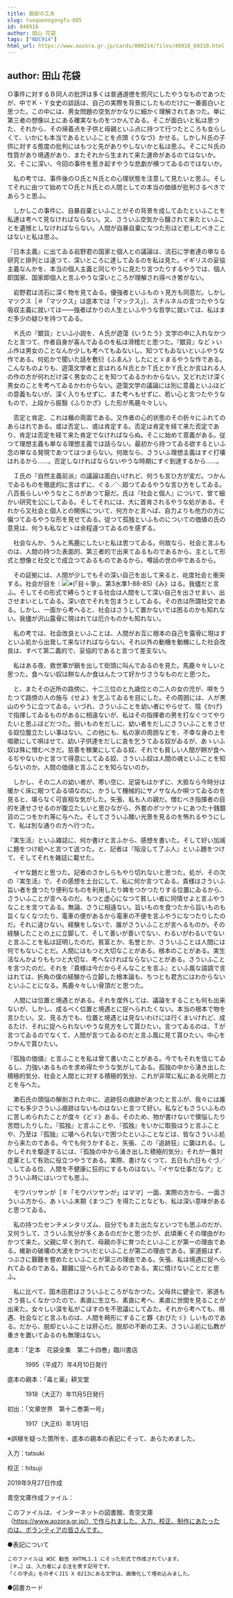 ```yaml
---
title: 脱却の工夫
slug: tuoquenogongfu-085
id: 048918
author: 田山 花袋
tags: ["NDC914"]
html_url: https://www.aozora.gr.jp/cards/000214/files/48918_69310.html
---
```


## author: 田山 花袋

Ｏ事件に対するＢ同人の批評は多くは普通道徳を照尺にしたやうなものであつたが、中でＫ・Ｙ女史の談話は、自己の実際を背景にしたものだけに一番面白いと思つた。この中には、男女問題の空気がかなりに細かく理解されてあつた。単に第三者の想像以上にある確実なものをつかんでゐる。そこが面白いと私は思つた、それから、その帰着点を子供と母親といふ点に持つて行つたところも女らしくて、いかにも本当であるといふことを点頭《うなづ》かせる。しかしＮ氏の子供に対する態度の批判にはもつと先がありやしないかと私は思ふ。そこにＮ氏の性質があり境遇があり、またそれから生まれて来た運命があるのではないか。又、そこに深い、今回の事件を惹き起すやうな悲劇が横つてゐるのではないか。

　私の考では、事件後のＯ氏とＮ氏との心理状態を注意して見たいと思ふ。そしてそれに由つて始めてＯ氏とＮ氏との人間としての本当の価値が批判さるべきであらうと思ふ。

　しかしこの事件に、自暴自棄といふことがその背景を成してゐたといふことを私達は考へて見なければならない。又、さういふ空気から醸されて来たといふことを遺憾としなければならない。人間が自暴自棄になつた形ほど悲しむべきことはないと私は思ふ。



『日本主義』に出てゐる岩野君の国家と個人との議論は、流石に学者達の単なる研究と排列とは違つて、深いところに達してゐるのを私は見た。イギリスの妥協主義なんかを、本当の個人主義と同じやうに見たり言つたりするやうでは、個人即国家、国家即個人と言ふやうな深いところが理解され得べき筈がない。

　岩野君は流石に深く物を見てゐる。優強者といふものゝ見方も同意だ。しかしマツクス［＃「マツクス」は底本では「マックス」］、スチルネルの言つたやうな吸収主義に就いては――強者ばかりの人生といふやうな哲学に就いては、私はまだ多少の疑ひを持つてゐる。



　Ｋ氏の『銀貨』といふ小説を、Ａ氏が遊蕩《いうたう》文学の中に入れなかつたと言つて、作者自身が喜んでゐるのを私は滑稽だと思つた。『銀貨』などゝいふ作は男女のことなんか少しも考へてもゐないし、知つてもゐないといふやうな作である。何処かで聞いた話を敷衍《ふゑん》したにとゞまるやうな作である。こんなものよりも、遊蕩文学者と言はれるＮ氏とかＴ氏とかＹ氏とか言はれる人の作の方が何れだけ深く男女のことを知つてゐるかわからない。又どれだけ深く男女のことを考へてゐるかわからない。遊蕩文学の議論には別に意義といふほどの意義もないが、深く入りもせずに、また考へもせずに、若い心と言つたやうなもので、上段から振翳《ふりかざ》した形が馬鹿々々しい。



　否定と肯定、これは楯の両面である。又作者の心的状態のその折々にふれてのあらはれである。或は否定し、或は肯定する。否定は肯定を経て来た否定であり、肯定は否定を経て来た肯定でなければならぬ。そこに始めて意義がある。従つて理想主義も単なる理想主義では詰らない。最初から持つてゐる欲するといふ念の単なる発現であつてはつまらない。何故なら、さういふ理想主義はすぐ打壊はれるから……。否定しなければならないやうな時期にすぐ到達するから……。



　Ｉ氏の『自然主義前派』の議論は面白いけれど、何うも言ひ方が変だ。つかんでゐるものを徹底的に言はずに、ぐる／＼廻つてゐるやうな言ひ方をしてゐる。八百長らしいやうなところがあつて厭だ。氏は『社会と個人』について、曾て細かい研究を公にしてゐる。そしてそれには、大に首肯されるやうな処がある。それから又社会と個人との関係について、何方かと言へば、自力よりも他力の方に偏つてゐるやうな形を見せてゐる。従つて孤独といふものについての価値の氏の意見は、何うも私などゝは余程違つてゐるのを感ずる。



　社会なんか、うんと馬鹿にしたいと私は思つてゐる。何故なら、社会と言ふものは、人間の持つた表面的、第三者的で出来てゐるものであるから、主として形式と想像と社交とで成立つてゐるものであるから。噂話の世の中であるから。

　その証拠には、人間が少しでもその深い自己を出して来ると、屹度社会と衝突する。社会が目を｜![※(「目＋爭」、第3水準1-88-85)](https://www.aozora.gr.jp/cards/000214/files/../../../gaiji/1-88/1-88-85.png)《み》はる。我儘だと言ふ。そしてその形式で縛らうとする社会は人間をして深い自己を出させまい、出させまいとしてゐる。深い衣でそれを包まうとしてゐる。その衣は所謂社交である。しかし、一面から考へると、社会はさうして置かないでは困るのかも知れない。我儘が沢山露骨に現はれては厄介ものかも知れない。

　私の考では、社会改良といふことは、人間がお互に根本の自己を露骨に現はすといふ処から出発して来なければならない。それ以外の動機を動機にした社会改良は、すべて第二義的で、妥協的であると言つて差支ない。



　私はある夜、救世軍が鍋を出して街頭に叫んでゐるのを見た。馬鹿々々しいと思つた。食へない奴は餅なんか食はんたつて好かりさうなものだと思つた。

　と、またその近所の路傍に、十二三位のと九歳位との二人の女の児が、唄をうたつて路傍の人の施与《せよ》を乞ふてゐるを目にした。その周囲には、人が黒山のやうに立つてゐる。いづれ、さういふことを幼い者にやらせて、陰《かげ》で指揮してゐるものがあるに相違ないが、私はその指揮者の男を打なぐつてやりたいと思ふほどだつた。弱いものをだしに、幼い者をだしにさういふことをさせる奴位腹立たしい事はない。この他にも、私の家の周囲などを、不幸な身の上を唱歌にして唄はせて、幼い子供達をだしに哀を乞うてゐる奴がゐるが、あゝいふ奴は殊に憎むべきだ。慈善を稼業にしてゐる奴、それでも貧しい人間が餅が食へるぢやないかと言つて得意にしてゐる奴、さういふ奴は人間の魂といふことを知らないのか。人間の価値と言ふことを知らないのか。

　しかし、その二人の幼い者が、寒い空に、足袋もはかずに、大抵なら今時分は暖かく床に眠つてゐる頃なのに、かうして機械的にサノサなんか唄つてゐるのを見ると、堪らなく可哀相な気がした。矢張、私も人の親だ。憎むべき指揮者の目的を達せさせるのが腹立たしいと思ひながら、外套のポツケツトにあつた十銭銀貨の二つをかれ等に与へた。そしてさういふ醜い光景を見るのを怖れるやうにして、私は別な通りの方へ行つた。



『実生活』といふ雑誌に、何か書けと言ふから、感想を書いた。そして好い加減に題をつけ給へと言つて送つた。と、記者は『陥没して了ふ人』といふ題をつけて、そしてそれを雑誌に載せた。

　イヤな題だと思つた。記者のさかしらもやり切れないと思つた。処が、その次の『実生活』で、その感想を土台にして、私に何か言つてゐる。貴様はさういふ旨い者を食つたり便利なものを利用したり婢をつかつたりする位置にゐるから、さういふことが言へるのだ。もつと虚心になつて貧しい者に同情せよと言ふやうなことを言つてゐる。無論、さうに相違ない。旨いものを食つたから旨いものも旨くなくなつたり、電車の便があるから電車の不便を言ふやうになつたりしたのだ。それに違ひない。経験をしないで、誰がさういふことが言へるものか。その経験したことの上に立脚して、そして善いが善いでない、わるいがわるいでないと言ふことを私は証明したのだ。貧富とか、名誉とか、さういふことは人間には何でもないことだ。人間にはもつと大切なことがある。根本のことがある。実生活なんかよりももつと大切な、考へなければならないことがある。さういふことを言つたのだ。それを『貴様は今だからそんなことを言ふ』といふ風な語調で言はれては、折角の僕の経験から立脚した根本論も、ちつとも君方にはわからないといふことになる。馬鹿々々しい骨頂だと思つた。



　人間には位置と境遇とがある。それを度外しては、議論をすることも何も出来ないが、しかし、成るべく位置と境遇とに捉へられたくない。本当の根本で物を言ひたい。又、見る方でも、位置と境遇とは見ないわけには行くまいけれど、成るたけ、それに捉へられないやうな見方をして貰ひたい。言つてゐるのは、Ｔが言つてゐるのでなくて、人間が言つてゐるのだと言ふ風に見て貰ひたい。中心をつかんで貰ひたい。



『孤独の価値』と言ふことを私は曾て書いたことがある。今でもそれを信じてゐるし、力強いあるものを求め得たやうな気がしてゐる。孤独の中から湧き出した積極的気分、社会と人間とに対する積極的気分、これが非常に私にある光明と力とを与へた。

　漱石氏の頭悩の解剖された中に、追跡狂の痕跡があつたと言ふが、我々には誰にでも多少さういふ痕跡はないものはないと言つて好い。私などもさういふものに苦しめられたことが度々《どゞ》ある。そのため、物が書けないで懊悩したり苦悶したりした。『孤独』と言ふことや、『孤独』をいかに取扱はうと言ふことや、乃至は『孤独』に堪へられないで困つたといふことなどは、皆なさういふ処から来たのである。今でも何うかすると、矢張、この『追跡狂』に襲はれる。しかしそれを駆逐するには、『孤独の中から湧き出した積極的気分』それが一番対症薬として有効に役立つやうである。実際、書けなくつて、五日も六日もぐづ／＼してゐる位、人間を不健康に狂的にするものはない。『イヤな仕事だなア』とさういふ時にはいつでも思ふ。

　モウバツサンが［＃「モウバツサンが」はママ］一面、実際の方から、一面さういふ方から、あゝいふ末期《まつご》を得たことなども、私は深い意味があると思つてゐる。



　私の持つたセンチメンタリズム、自分でもまた出たなといつでも思ふのだが、又何うして、さういふ気分が多くあるのだかと思つたが、此頃漸くその理由がわかつて来た。父親に早く別れて、母親の手に育つたといふことが第一の理由である。維新の破壊の大波をかついだといふことが第二の理由である。家道振はず、つぶさに艱難を嘗めたといふことが第三の理由である。矢張、私は境遇に捉へられてゐるのである。艱難に捉へられてゐるのである。実に情けないことだと思ふ。

　私に比べて、国木田君はさういふところがなかつた。父母共に健全で、家道もさう貧しくなかつたので、素直に生立ち、素直に考へ、素直に世間を見ることが出来た。女々しい涙を私がこぼすのを不思議にしてゐた。それから考へても、境遇、社会などと言ふものは、人間を畸形にすること夥《おびたゞ》しいものである。だから、脱却といふことは肝心だ。脱却の不断の工夫、さういふ処に仏教が重きを置いてゐるのも無理はない。













底本：「定本　花袋全集　第二十四巻」臨川書店

　　　1995（平成7）年4月10日発行

底本の親本：「毒と薬」耕文堂

　　　1918（大正7）年11月5日発行

初出：「文章世界　第十二巻第一号」

　　　1917（大正6）年1月1日

※誤植を疑った箇所を、底本の親本の表記にそって、あらためました。

入力：tatsuki

校正：hitsuji

2019年9月27日作成

青空文庫作成ファイル：

このファイルは、インターネットの図書館、青空文庫（https://www.aozora.gr.jp/）で作られました。入力、校正、制作にあたったのは、ボランティアの皆さんです。











●表記について


	このファイルは W3C 勧告 XHTML1.1 にそった形式で作成されています。
	［＃…］は、入力者による注を表す記号です。
	「くの字点」をのぞくJIS X 0213にある文字は、画像化して埋め込みました。







●図書カード